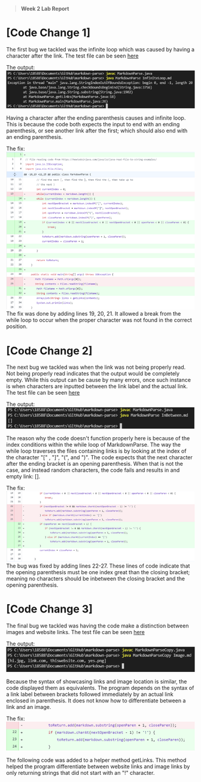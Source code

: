 > **Week 2 Lab Report**

# [Code Change 1]

The first bug we tackled was the infinite loop which was caused by having a character after the link. The test file can be seen [here](https://github.com/abdulRibrahim/markdown-parse/commit/dbdcba3b0bf69268c7461f5eac8221788b0c18a3)

The output:
![Image](codesymptom1.png)

Having a character after the ending parenthesis causes and infinite loop. This is because the code both expects the input to end with an ending parenthesis, or see another link after the first; which should also end with an ending parenthesis.

The fix:
![Image](bugfix1.png)
The fix was done by adding lines 19, 20, 21. It allowed a break from the while loop to occur when the proper character was not found in the correct position.


# [Code Change 2]

The next bug we tackled was when the link was not being properly read. Not being properly read indicates that the output would be completely empty. While this output can be cause by many errors, once such instance is when characters are inputted between the link label and the actual link. The test file can be seen [here](https://github.com/abdulRibrahim/markdown-parse/blob/b22e786952857356e9b21862d13d1df5c531198b/InBetween.md)

The output:
![Image](code2symptom2.png)

The reason why the code doesn't function properly here is because of the index conditions within the while loop of MarkdownParse. The way the while loop traverses the files containing links is by looking at the index of the character "[" , "]", "(", and ")". The code expects that the next character after the ending bracket is an opening parenthesis. When that is not the case, and instead random characters, the code fails and results in and empty link: [].

The fix:
![Image](bugfix2.png)
The bug was fixed by adding lines 22-27. These lines of code indicate that the opening parenthesis must be one index great than the closing bracket; meaning no characters should be inbetween the closing bracket and the opening parenthesis.


# [Code Change 3]

The final bug we tackled was having the code make a distinction between images and website links. The test file can be seen [here](https://github.com/abdulRibrahim/markdown-parse/blob/main/Image.md) 

The output:
![Image](codesymptom3.png)

 Because the syntax of showcasing links and image location is similar, the code displayed them as equivalents. The program depends on the syntax of a link label between brackets followed immediately by an actual link enclosed in parenthesis. It does not know how to differentiate between a link and an image.

 The fix:
 ![Image](bugfix3.png)

 The following code was added to a helper method getLinks. This method helped the program differentiate between website links and image links by only returning strings that did not start with an "!" character.









